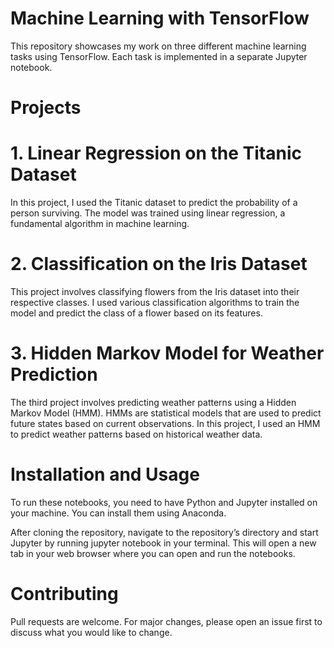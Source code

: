 # Machine Learning with TensorFlow
This repository showcases my work on three different machine learning tasks using TensorFlow. Each task is implemented in a separate Jupyter notebook.

# Projects
# 1. Linear Regression on the Titanic Dataset
In this project, I used the Titanic dataset to predict the probability of a person surviving. The model was trained using linear regression, a fundamental algorithm in machine learning.

# 2. Classification on the Iris Dataset
This project involves classifying flowers from the Iris dataset into their respective classes. I used various classification algorithms to train the model and predict the class of a flower based on its features.

# 3. Hidden Markov Model for Weather Prediction
The third project involves predicting weather patterns using a Hidden Markov Model (HMM). HMMs are statistical models that are used to predict future states based on current observations. In this project, I used an HMM to predict weather patterns based on historical weather data.

# Installation and Usage
To run these notebooks, you need to have Python and Jupyter installed on your machine. You can install them using Anaconda.

After cloning the repository, navigate to the repository’s directory and start Jupyter by running jupyter notebook in your terminal. This will open a new tab in your web browser where you can open and run the notebooks.

# Contributing
Pull requests are welcome. For major changes, please open an issue first to discuss what you would like to change.


